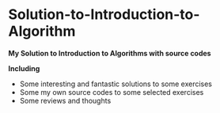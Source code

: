 # Solution-to-Introduction-to-Algorithm
**My Solution to Introduction to Algorithms with source codes**

**Including**
- Some interesting and fantastic solutions to some exercises
- Some my own source codes to some selected exercises
- Some reviews and thoughts
